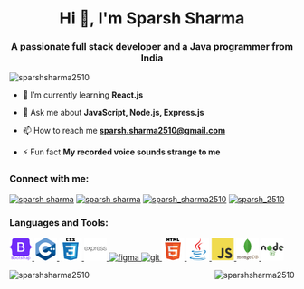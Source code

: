 <h1 align="center">Hi 👋, I'm Sparsh Sharma</h1>
<h3 align="center">A passionate full stack developer and a Java programmer from India</h3>

<p align="left"> <img src="https://komarev.com/ghpvc/?username=sparshsharma2510&label=Profile%20views&color=0e75b6&style=flat" alt="sparshsharma2510" /> </p>

- 🌱 I’m currently learning **React.js**

- 💬 Ask me about **JavaScript, Node.js, Express.js**

- 📫 How to reach me **sparsh.sharma2510@gmail.com**

- ⚡ Fun fact **My recorded voice sounds strange to me**

<h3 align="left">Connect with me:</h3>
<p align="left">
<a href="https://linkedin.com/in/sparsharma" target="blank"><img align="center" src="https://cdn.jsdelivr.net/npm/simple-icons@3.0.1/icons/linkedin.svg" alt="sparsh sharma" height="30" width="40" /></a>
<a href="https://www.facebook.com/arsh.sharma.3158/" target="blank"><img align="center" src="https://cdn.jsdelivr.net/npm/simple-icons@3.0.1/icons/facebook.svg" alt="sparsh sharma" height="30" width="40" /></a>
<a href="https://instagram.com/sparsh_sharma2510" target="blank"><img align="center" src="https://cdn.jsdelivr.net/npm/simple-icons@3.0.1/icons/instagram.svg" alt="sparsh_sharma2510" height="30" width="40" /></a>
<a href="https://www.leetcode.com/sparsh_2510" target="blank"><img align="center" src="https://cdn.jsdelivr.net/npm/simple-icons@3.0.1/icons/leetcode.svg" alt="sparsh_2510" height="30" width="40" /></a>
</p>

<h3 align="left">Languages and Tools:</h3>
<p align="left"> <a href="https://getbootstrap.com" target="_blank"> <img src="https://raw.githubusercontent.com/devicons/devicon/master/icons/bootstrap/bootstrap-plain-wordmark.svg" alt="bootstrap" width="40" height="40"/> </a> <a href="https://www.w3schools.com/cpp/" target="_blank"> <img src="https://raw.githubusercontent.com/devicons/devicon/master/icons/cplusplus/cplusplus-original.svg" alt="cplusplus" width="40" height="40"/> </a> <a href="https://www.w3schools.com/css/" target="_blank"> <img src="https://raw.githubusercontent.com/devicons/devicon/master/icons/css3/css3-original-wordmark.svg" alt="css3" width="40" height="40"/> </a> <a href="https://expressjs.com" target="_blank"> <img src="https://raw.githubusercontent.com/devicons/devicon/master/icons/express/express-original-wordmark.svg" alt="express" width="40" height="40"/> </a> <a href="https://www.figma.com/" target="_blank"> <img src="https://www.vectorlogo.zone/logos/figma/figma-icon.svg" alt="figma" width="40" height="40"/> </a> <a href="https://git-scm.com/" target="_blank"> <img src="https://www.vectorlogo.zone/logos/git-scm/git-scm-icon.svg" alt="git" width="40" height="40"/> </a> <a href="https://www.w3.org/html/" target="_blank"> <img src="https://raw.githubusercontent.com/devicons/devicon/master/icons/html5/html5-original-wordmark.svg" alt="html5" width="40" height="40"/> </a> <a href="https://www.java.com" target="_blank"> <img src="https://raw.githubusercontent.com/devicons/devicon/master/icons/java/java-original.svg" alt="java" width="40" height="40"/> </a> <a href="https://developer.mozilla.org/en-US/docs/Web/JavaScript" target="_blank"> <img src="https://raw.githubusercontent.com/devicons/devicon/master/icons/javascript/javascript-original.svg" alt="javascript" width="40" height="40"/> </a> <a href="https://www.mongodb.com/" target="_blank"> <img src="https://raw.githubusercontent.com/devicons/devicon/master/icons/mongodb/mongodb-original-wordmark.svg" alt="mongodb" width="40" height="40"/> </a> <a href="https://nodejs.org" target="_blank"> <img src="https://raw.githubusercontent.com/devicons/devicon/master/icons/nodejs/nodejs-original-wordmark.svg" alt="nodejs" width="40" height="40"/> </a> </p>

<p><img align="left" src="https://github-readme-stats.vercel.app/api/top-langs?username=sparshsharma2510&show_icons=true&locale=en&layout=compact" alt="sparshsharma2510" /></p>

<p>&nbsp;<img align="right" src="https://github-readme-stats.vercel.app/api?username=sparshsharma2510&show_icons=true&locale=en" alt="sparshsharma2510" /></p>
